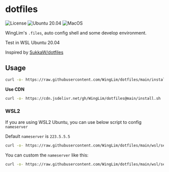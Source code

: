 # dotfiles

![License](https://img.shields.io/github/license/WingLim/dotfiles) ![Ubuntu 20.04](https://github.com/WingLim/dotfiles/workflows/Ubuntu/badge.svg?branch=main) ![MacOS](https://github.com/WingLim/dotfiles/workflows/MacOS/badge.svg)

WingLim's `.files`, auto config shell and some develop environment.

Test in WSL Ubuntu 20.04

Inspired by [SukkaW/dotfiles](https://github.com/SukkaW/dotfiles)

## Usage

```bash
curl -o- https://raw.githubusercontent.com/WingLim/dotfiles/main/install.sh | bash
```
**Use CDN**
```bash
curl -o- https://cdn.jsdelivr.net/gh/WingLim/dotfiles@main/install.sh | bash
```


### WSL2

If you are using WSL2 Ubuntu, you can use below script to config `nameserver`

Default `nameserver` is `223.5.5.5`

```bash
curl -o- https://raw.githubusercontent.com/WingLim/dotfiles/main/wsl/set_nameserver.sh | bash
```

You can custom the `nameserver` like this:

```bash
curl -o- https://raw.githubusercontent.com/WingLim/dotfiles/main/wsl/set_nameserver.sh | bash "1.1.1.1"
```
